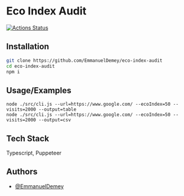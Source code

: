 
# Eco Index Audit

[![Actions Status](https://github.com/EmmanuelDemey/eco-index-audit/workflows/Build/badge.svg)](https://github.com/EmmanuelDemey/eco-index-audit/actions)

## Installation


```bash
git clone https://github.com/EmmanuelDemey/eco-index-audit 
cd eco-index-audit 
npm i
```

## Usage/Examples

```shell
node ./src/cli.js --url=https://www.google.com/ --ecoIndex=50 --visits=2000 --output=table
node ./src/cli.js --url=https://www.google.com/ --ecoIndex=50 --visits=2000 --output=csv
```


## Tech Stack

Typescript, Puppeteer


## Authors

- [@EmmanuelDemey](https://www.github.com/EmmanuelDemey)

  
